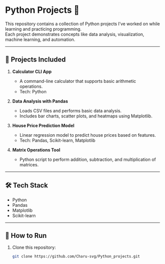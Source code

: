 # Python Projects 🚀

This repository contains a collection of Python projects I’ve worked on while learning and practicing programming.  
Each project demonstrates concepts like data analysis, visualization, machine learning, and automation.

---

## 📌 Projects Included
1. **Calculator CLI App**  
   - A command-line calculator that supports basic arithmetic operations.  
   - Tech: Python  

2. **Data Analysis with Pandas**  
   - Loads CSV files and performs basic data analysis.  
   - Includes bar charts, scatter plots, and heatmaps using Matplotlib.  

3. **House Price Prediction Model**  
   - Linear regression model to predict house prices based on features.  
   - Tech: Pandas, Scikit-learn, Matplotlib  

4. **Matrix Operations Tool**  
   - Python script to perform addition, subtraction, and multiplication of matrices.  

---

## 🛠️ Tech Stack
- Python  
- Pandas  
- Matplotlib  
- Scikit-learn  

---

## 📂 How to Run
1. Clone this repository:
   ```bash
   git clone https://github.com/Charu-svg/Python_projects.git
